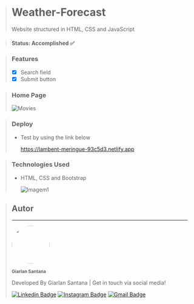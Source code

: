 > # Weather-Forecast
> Website structured in HTML, CSS and JavaScript

> #### Status: Accomplished ✅

> ### Features
> - [X] Search field
> - [X] Submit button

> ### Home Page
> ![Movies](https://user-images.githubusercontent.com/108962578/231310526-ca19bde4-0b94-4843-9415-4f57eacece41.png)

> ### Deploy
> * Test by using the link below
> 
>   https://lambent-meringue-93c5d3.netlify.app

> ### Technologies Used
> * HTML, CSS and Bootstrap
>
>   ![Imagem1](https://user-images.githubusercontent.com/108962578/231318644-d3f00f6d-ddfe-4843-b069-9bd5e71d0a95.png)

> ## Autor
> ---
> <a href="https://www.instagram.com/santana.fsd/">
> <img style="border-radius: 50%;" src="https://user-images.githubusercontent.com/108962578/231322748-dab2928a-a426-453c-9f2a-23d6b6bc104d.png" width="100px;" alt=""/></a>
>
> <sub><b>Giarlan Santana</b></sub></a></a>
>
> Developed By Giarlan Santana | Get in touch via social media!
>
> [![Linkedin Badge](https://img.shields.io/badge/-Giarlan-blue?style=flat-square&logo=Linkedin&logoColor=white&link=https://www.linkedin.com/in/giarlan-santana-367022152/)](https://www.linkedin.com/in/giarlan-santana-367022152/)
> [![Instagram Badge](https://img.shields.io/badge/-Giarlan-CE59CE?style=flat-square&logo=Instagram&logoColor=white&link=https://www.instagram.com/santana.fsd/)](https://www.instagram.com/santana.fsd/)
> [![Gmail Badge](https://img.shields.io/badge/-giarlansilva@gmail.com-EA4335?style=flat-square&logo=Gmail&logoColor=white&link=mailto:giarlansilva@gmail.com)](mailto:giarlansilva@gmail.com)
